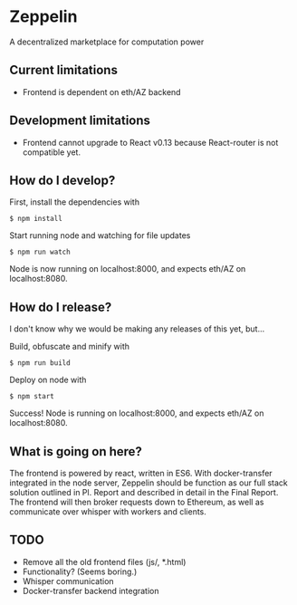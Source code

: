 # Zeppelin
A decentralized marketplace for computation power

## Current limitations
- Frontend is dependent on eth/AZ backend

## Development limitations
- Frontend cannot upgrade to React v0.13 because React-router is not compatible yet.

## How do I develop?
First, install the dependencies with

    $ npm install

Start running node and watching for file updates

    $ npm run watch

Node is now running on localhost:8000, and expects eth/AZ on localhost:8080.

## How do I release?
I don't know why we would be making any releases of this yet, but...

Build, obfuscate and minify with

    $ npm run build

Deploy on node with

    $ npm start

Success! Node is running on localhost:8000, and expects eth/AZ on localhost:8080.

## What is going on here?
The frontend is powered by react, written in ES6.
With docker-transfer integrated in the node server, Zeppelin should be function as our full stack solution outlined in Pl. Report and described in detail in the Final Report.
The frontend will then broker requests down to Ethereum, as well as communicate over whisper with workers and clients.

## TODO
- Remove all the old frontend files (js/, \*.html)
- Functionality? (Seems boring.)
- Whisper communication
- Docker-transfer backend integration

